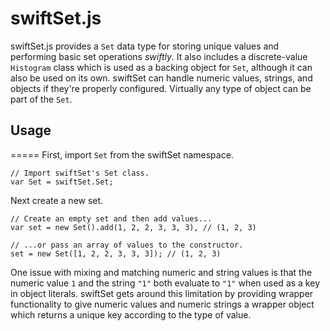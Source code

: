swiftSet.js
===========

swiftSet.js provides a `Set` data type for storing unique values and performing basic set operations _swiftly_. It also includes a discrete-value `Histogram` class which is used as a backing object for `Set`, although it can also be used on its own. swiftSet can handle numeric values, strings, and objects if they're properly configured. Virtually any type of object can be part of the `Set`. 

## Usage
=====
First, import `Set` from the swiftSet namespace.

```
// Import swiftSet's Set class.
var Set = swiftSet.Set;
```

Next create a new set.

```
// Create an empty set and then add values...
var set = new Set().add(1, 2, 2, 3, 3, 3), // (1, 2, 3)

// ...or pass an array of values to the constructor.
set = new Set([1, 2, 2, 3, 3, 3]); // (1, 2, 3)
```

One issue with mixing and matching numeric and string values is that the numeric value `1` and the string `"1"` both evaluate to `"1"` when used as a key in object literals. swiftSet gets around this limitation by providing wrapper functionality to give numeric values and numeric strings a wrapper object which returns a unique key according to the type of value.
